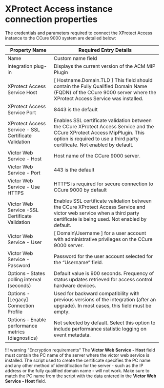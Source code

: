 # XProtect Access instance connection properties

The credentials and parameters required to connect the XProtect Access instance to the CCure 9000 system are detailed below:

| Property Name | Required Entry Details    |
|---------------|---------------------------|
| Name  | Custom name field  |
| Integration plug-in  | Displays the current version of the ACM MIP Plugin  |
| XProtect Access Service Host  | [ Hostname.Domain.TLD ] This field should contain the Fully Qualified Domain Name (FQDN) of the CCure 9000 server where the XProtect Access Service was installed.   |
| XProtect Access Service Port  | 8443 is the default  |
| XProtect Access Service - SSL Certificate Validation  | Enables SSL certificate validation between the CCure XProtect Access Service and the CCure XProtect Access MipPlugin. This option is required to use a third party certificate. Not enabled by default.  |
| Victor Web Service - Host  | Host name of the CCure 9000 server.  |
| Victor Web Service - Port  | 443 is the default  |
| Victor Web Service - Use HTTPS  | HTTPS is required for secure connection to CCure 9000 by default  |
| Victor Web Service -SSL Certificate Validation  | Enables SSL certificate validation between the CCure XProtect Access Service and victor web service when a third party certificate is being used. Not enabled by default.  |
| Victor Web Service - User  | [ Domain\Username ] for a user account with administrative privileges on the CCure 9000 server.  |
| Victor Web Service - Password  | Password for the user account selected for the “Username” field.  |
| Options – States polling interval (seconds)  | Default value is 900 seconds. Frequency of status updates retrieved for access control hardware devices.  |
| Options - [Legacy] Connection Profile  | 	Used for backward compatibility with previous versions of the integration (after an upgrade). In most cases, this field must be empty.  |
| Options – Enable performance metrics (diagnostics)  | Not selected by default. Select this option to include performance statistic logging on event metadata.  |

!!! warning "Encryption requirements"
    The **Victor Web Service - Host** field must contain the PC name of the server where the victor web service is installed. The script used to create the certificate specifies the PC name and any other method of identification for the server - such as the IP address or the fully qualified domain name - will not work. Make sure to match the PC name from the script with the data entered in the **Victor Web Service - Host** field.